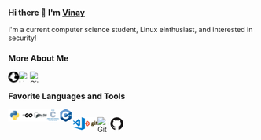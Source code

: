 ### Hi there 👋 I'm [Vinay](cool00geek.github.io)

I'm a current computer science student, Linux einthusiast, and interested in security!

### More About Me

[<img align="left" alt="Website" src="https://raw.githubusercontent.com/iconic/open-iconic/master/svg/globe.svg" width="22" height="22">](https://cool00geek.github.io)
<span>&nbsp;</span>
[<img align="left" alt="LinkedIn" src="https://cdn.jsdelivr.net/npm/simple-icons@v3/icons/linkedin.svg" width="22" height="22">](https://linkedin.com/in/vinay-venkat)
<span>&nbsp;</span>
[<img align="left" alt="GitHub" src="https://cdn.jsdelivr.net/npm/simple-icons@v3/icons/github.svg" width="22" height="22">](https://github.com/cool00geek)

### Favorite Languages and Tools

[<img align="left" alt="Python" width="26px" src="https://raw.githubusercontent.com/github/explore/80688e429a7d4ef2fca1e82350fe8e3517d3494d/topics/python/python.png" />](https://github.com/topics/python)
[<img align="left" alt="Go" width="26px" src="https://raw.githubusercontent.com/github/explore/80688e429a7d4ef2fca1e82350fe8e3517d3494d/topics/go/go.png" />](https://github.com/topics/go)
[<img align="left" alt="Bash" width="26px" src="https://raw.githubusercontent.com/github/explore/80688e429a7d4ef2fca1e82350fe8e3517d3494d/topics/bash/bash.png" />](https://github.com/topics/bash)
[<img align="left" alt="C" width="26px" src="https://raw.githubusercontent.com/github/explore/80688e429a7d4ef2fca1e82350fe8e3517d3494d/topics/c/c.png" />](https://github.com/topics/c)
[<img align="left" alt="C++" width="26px" src="https://raw.githubusercontent.com/github/explore/80688e429a7d4ef2fca1e82350fe8e3517d3494d/topics/cpp/cpp.png" />](https://github.com/topics/cpp)
<br>
[<img align="left" alt="Visual Studio Code" width="26px" src="https://raw.githubusercontent.com/github/explore/80688e429a7d4ef2fca1e82350fe8e3517d3494d/topics/visual-studio-code/visual-studio-code.png" />](https://github.com/topics/vscode)
[<img align="left" alt="Git" width="26px" src="https://raw.githubusercontent.com/github/explore/80688e429a7d4ef2fca1e82350fe8e3517d3494d/topics/git/git.png" />](https://github.com/topics/git)
[<img align="left" alt="Git" width="26px" src="https://user-images.githubusercontent.com/17954762/47567241-4b4f2080-d92e-11e8-830c-b5db21beab69.png" />](https://portswigger.net/burp)
[<img align="left" alt="GitHub" width="26px" src="https://raw.githubusercontent.com/github/explore/78df643247d429f6cc873026c0622819ad797942/topics/github/github.png" />](https://github.com/topics/github)
<br>


<!--
**cool00geek/cool00geek** is a ✨ _special_ ✨ repository because its `README.md` (this file) appears on your GitHub profile.

Here are some ideas to get you started:

- 🔭 I’m currently working on ...
- 🌱 I’m currently learning ...
- 👯 I’m looking to collaborate on ...
- 🤔 I’m looking for help with ...
- 💬 Ask me about ...

- 😄 Pronouns: He/Him
- ⚡ Fun fact: ...
-->
